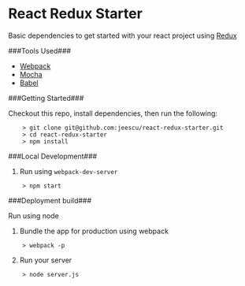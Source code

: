 # React Redux Starter

Basic dependencies to get started with your react project using [Redux](http://redux.js.org/)

###Tools Used###

* [Webpack](https://webpack.github.io/)
* [Mocha](https://mochajs.org/)
* [Babel](https://babeljs.io/)

###Getting Started###

Checkout this repo, install dependencies, then run the following:

```
	> git clone git@github.com:jeescu/react-redux-starter.git
	> cd react-redux-starter
	> npm install
```

###Local Development###

1.	Run using `webpack-dev-server`

```
	> npm start
```

###Deployment build###

Run using node

1. Bundle the app for production using webpack

```
	> webpack -p
```

2. Run your server

```
	> node server.js
```
